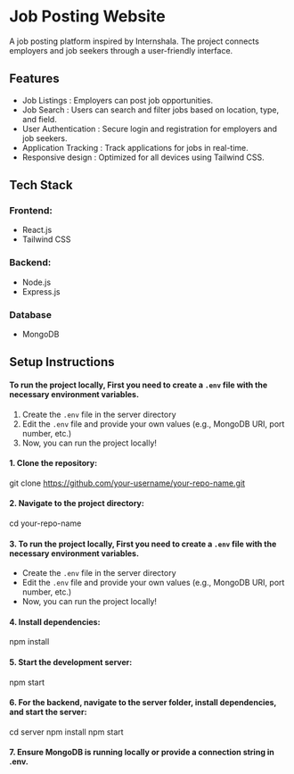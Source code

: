 # Job Posting Website

A job posting platform inspired by Internshala. The project connects employers and job seekers through a user-friendly interface.

## Features

- Job Listings : Employers can post job opportunities.
- Job Search : Users can search and filter jobs based on location, type, and field.
- User Authentication : Secure login and registration for employers and job seekers.
- Application Tracking : Track applications for jobs in real-time.
- Responsive design : Optimized for all devices using Tailwind CSS.

## Tech Stack

### Frontend:

- React.js
- Tailwind CSS

### Backend:

- Node.js
- Express.js

### Database

- MongoDB

## Setup Instructions

#### To run the project locally, First you need to create a `.env` file with the necessary environment variables.

1. Create the `.env` file in the server directory
2. Edit the `.env` file and provide your own values (e.g., MongoDB URI, port number, etc.)
3. Now, you can run the project locally!

#### 1. Clone the repository:

git clone https://github.com/your-username/your-repo-name.git

#### 2. Navigate to the project directory:

cd your-repo-name

#### 3. To run the project locally, First you need to create a `.env` file with the necessary environment variables.

* Create the `.env` file in the server directory
* Edit the `.env` file and provide your own values (e.g., MongoDB URI, port number, etc.)
* Now, you can run the project locally!

#### 4. Install dependencies:

npm install

#### 5. Start the development server:

npm start

#### 6. For the backend, navigate to the server folder, install dependencies, and start the server:

cd server
npm install
npm start

#### 7. Ensure MongoDB is running locally or provide a connection string in .env.
